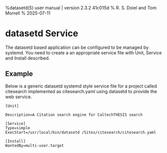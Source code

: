 %datasetd(5) user manual | version 2.3.2 41c015d
% R. S. Doiel and Tom Morrell
% 2025-07-11


# datasetd Service

The datasetd based application can be configured to be managed by
systemd. You need to create a an appropriate service file with
Unit, Service and Install described.

## Example

Below is a generic datasetd systemd style service file for a project
called citesearch implemented as citesearch.yaml using datasetd to provide
the web service.

~~~
[Unit]

Description=A Citation search engine for CaltechTHESIS search

[Service]
Type=simple
ExecStart=/usr/local/bin/datasetd /Sites/citesearch/citesearch.yaml

[Install]
WantedBy=multi-user.target
~~~


